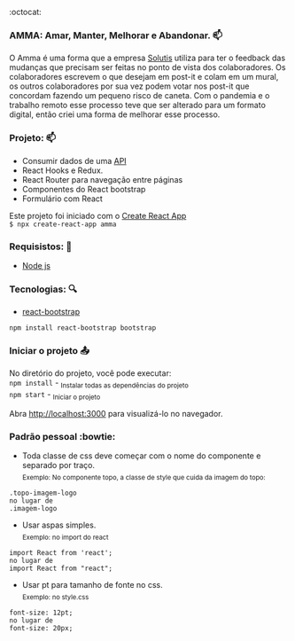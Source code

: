 :octocat:

### AMMA: Amar, Manter, Melhorar e Abandonar. :mailbox: 
 O Amma é uma forma que a empresa [Solutis](https://solutis.com.br/) utiliza para ter o feedback das mudanças que precisam ser feitas no ponto de vista dos colaboradores. Os colaboradores escrevem o que desejam em post-it e colam em um mural, os outros colaboradores por sua vez podem votar nos post-it que concordam fazendo um pequeno risco de caneta.
 Com o pandemia e o trabalho remoto esse processo teve que ser alterado para um formato digital, então criei uma forma de melhorar esse processo.

### Projeto: :mailbox: 
- Consumir dados de uma [API](https://github.com/KevenBarauna/Amma/edit/develop-api/Api/ApiAmma/README.md)
- React Hooks e Redux.
- React Router para navegação entre páginas
- Componentes do React bootstrap
- Formulário com React


Este projeto foi iniciado com o [Create React App](https://github.com/facebook/create-react-app)<br>
 `$ npx create-react-app amma`

### Requisistos: :pencil:
- [Node js](https://nodejs.org/en/)

### Tecnologias: :mag:
- [react-bootstrap](https://react-bootstrap.github.io/getting-started/introduction)  


```
npm install react-bootstrap bootstrap
```


### Iniciar o projeto :outbox_tray:
No diretório do projeto, você pode executar:<br>
`npm install` - <sub>Instalar todas as dependências do projeto</sub><br>
`npm start` - <sub>Iniciar o projeto</sub>

Abra [http://localhost:3000](http://localhost:3000) para visualizá-lo no navegador.

### Padrão pessoal :bowtie:
- Toda classe de css deve começar com o nome do componente e separado por traço.<br>
<sub>Exemplo: No componente topo, a classe de style que cuida da imagem do topo:</sub><br> 
```
.topo-imagem-logo 
no lugar de 
.imagem-logo
```

- Usar aspas simples.<br>
<sub>Exemplo: no import do react</sub>
```
import React from 'react'; 
no lugar de  
import React from "react";
```

- Usar pt para tamanho de fonte no css.<br>
<sub>Exemplo: no style.css</sub> 
```
font-size: 12pt; 
no lugar de 
font-size: 20px;
```